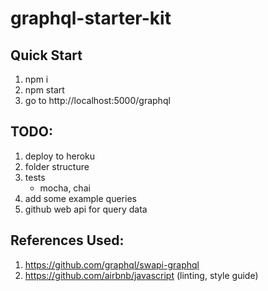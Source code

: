 # graphql-starter-kit

## Quick Start

1. npm i
2. npm start
3. go to http://localhost:5000/graphql

## TODO:
1. deploy to heroku
2. folder structure
3. tests
   - mocha, chai
4. add some example queries
5. github web api for query data


## References Used:
1. https://github.com/graphql/swapi-graphql
2. https://github.com/airbnb/javascript (linting, style guide)
